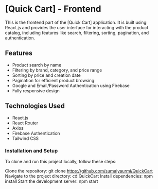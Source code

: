 # [Quick Cart] - Frontend

This is the frontend part of the [Quick Cart] application. It is built using React.js and provides the user interface for interacting with the product catalog, including features like search, filtering, sorting, pagination, and authentication.


## Features
- Product search by name
- Filtering by brand, category, and price range
- Sorting by price and creation date
- Pagination for efficient product browsing
- Google and Email/Password Authentication using Firebase
- Fully responsive design

## Technologies Used
- React.js
- React Router
- Axios
- Firebase Authentication
- Tailwind CSS 



### Installation and Setup


To clone and run this project locally, follow these steps:

Clone the repository: git clone https://github.com/sumaiyaurmi/QuickCart
Navigate to the project directory: cd QuickCart
Install dependencies: npm install
Start the development server: npm start